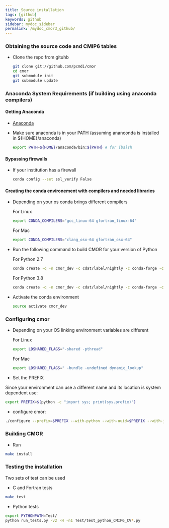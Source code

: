 ```yaml
---
title: Source installation
tags: [github]
keywords: github
sidebar: mydoc_sidebar
permalink: /mydoc_cmor3_github/
---
```


### Obtaining the source code and CMIP6 tables

  * Clone the repo from gituhb
    ```bash
    git clone git://github.com/pcmdi/cmor
    cd cmor
    git submodule init
    git submodule update
    ```

### Anaconda System Requirements (if building using anaconda compilers)


#### Getting Anaconda

  * [Anaconda](https://www.continuum.io/)
  * Make sure anaconda is in your PATH (assuming ananconda is installed in ${HOME}/anaconda)

    ```bash
    export PATH=${HOME}/anaconda/bin:${PATH} # for [ba]sh
    ``` 

#### Bypassing firewalls

  * If your institution has a firewall

    ```bash
    conda config --set ssl_verify False
    ```

#### Creating the conda environement with compilers and needed libraries

  * Depending on your os conda brings different compilers

    For Linux
    ```bash
    export CONDA_COMPILERS="gcc_linux-64 gfortran_linux-64"
    ```

    For Mac
    ```bash
    export CONDA_COMPILERS="clang_osx-64 gfortran_osx-64"
    ```

  * Run the following command to build CMOR for your version of Python

    For Python 2.7
   
    ```bash
    conda create -q -n cmor_dev -c cdat/label/nightly -c conda-forge -c cdat six libuuid json-c udunits2 hdf5 libnetcdf openblas=0.3.6 netcdf4 numpy openssl lazy-object-proxy cdms2 python=2.7 $CONDA_COMPILERS testsrunner
    ```

    For Python 3.8
   
    ```bash
    conda create -q -n cmor_dev -c cdat/label/nightly -c conda-forge -c cdat six libuuid json-c udunits2 hdf5 libnetcdf openblas=0.3.6 netcdf4 numpy openssl lazy-object-proxy cdms2 python=3.8 $CONDA_COMPILERS testsrunner
    ```
  * Activate the conda environment

    ```bash
    source activate cmor_dev
    ```

### Configuring cmor

  * Depending on your OS linking environment variables are different

    For Linux
    ```bash
    export LDSHARED_FLAGS="-shared -pthread"
    ```

    For Mac
    ```bash
    export LDSHARED_FLAGS=" -bundle -undefined dynamic_lookup"
    ```
  * Set the PREFIX

  Since your environment can use a different name and its location is system dependent use:

  ```bash
  export PREFIX=$(python -c "import sys; print(sys.prefix)")
  ```

  * configure cmor:

  ```bash
  ./configure --prefix=$PREFIX --with-python --with-uuid=$PREFIX --with-json-c=$PREFIX --with-udunits2=$PREFIX --with-netcdf=$PREFIX  --enable-verbose-test
  ```

### Building CMOR

  * Run

  ```bash
  make install
  ```

### Testing the installation

  Two sets of test can be used
   
  * C and Fortran tests
   ```bash
   make test
   ```
  * Python tests
   ```bash
   export PYTHONPATH=Test/
   python run_tests.py -v2 -H -n1 Test/test_python_CMIP6_CV*.py
   ```
